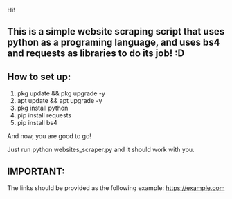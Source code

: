 Hi!

This is a simple website scraping script that uses python as a programing language, and uses bs4 and requests as libraries to do its job! :D
-

How to set up:
-------------

1. pkg update && pkg upgrade -y
2. apt update && apt upgrade -y
3. pkg install python
4. pip install requests
5. pip install bs4

And now, you are good to go!

Just run python websites_scraper.py
and it should work with you.

IMPORTANT:
----------
The links should be provided as the following example:
https://example.com
